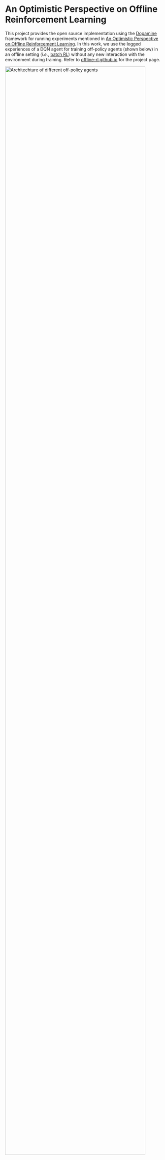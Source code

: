 # An Optimistic Perspective on Offline Reinforcement Learning

This project provides the open source implementation using the
[Dopamine][dopamine] framework for running experiments mentioned in [An Optimistic Perspective on Offline Reinforcement Learning][paper].
In this work, we use the logged experiences of a DQN agent for training off-policy
agents (shown below) in an offline setting (*i.e.*, [batch RL][batch_rl]) without any new
interaction with the environment during training. Refer to
[offline-rl.github.io][project_page] for the project page.

<img src="https://i.imgur.com/Ntgcecq.png" width="95%"
     alt="Architechture of different off-policy agents" >

[paper]: https://arxiv.org/pdf/1907.04543.pdf
[dopamine]: https://github.com/google/dopamine


## DQN Replay Dataset (Logged DQN data) 

The DQN Replay Dataset was collected as follows:
We first train a [DQN][nature_dqn] agent, on all 60 [Atari 2600 games][ale]
with [sticky actions][stochastic_ale] enabled for 200 million frames (standard protocol) and save all of the experience tuples
of *(observation, action, reward, next observation)* (approximately 50 million)
encountered during training. 

This logged DQN data can be found in the public [GCP bucket][gcp_bucket]
`gs://atari-replay-datasets` which can be downloaded using [`gsutil`][gsutil].
To install gsutil, follow the instructions [here][gsutil_install].

After installing gsutil, run the command to copy the entire dataset:

```
gsutil -m cp -R gs://atari-replay-datasets/dqn
```

To run the dataset only for a specific Atari 2600 game (*e.g.*, replace `GAME_NAME`
by `Pong` to download the logged DQN replay datasets for the game of Pong),
run the command:

```
gsutil -m cp -R gs://atari-replay-datasets/dqn/[GAME_NAME]
```


This data can be generated by running the online agents using
[`batch_rl/baselines/train.py`](https://github.com/google-research/batch_rl/blob/master/batch_rl/baselines/train.py) for 200 million frames
(standard protocol). Note that the dataset consists of approximately 50 million
experience tuples due to frame skipping (*i.e.*, repeating a selected action for
`k` consecutive frames) of 4. The stickiness parameter is set to 0.25, *i.e.*,
there is 25% chance at every time step that the environment will execute the
agent's previous action again, instead of the agent's new action.

[nature_dqn]: https://www.nature.com/articles/nature14236?wm=book_wap_0005
[gsutil_install]: https://cloud.google.com/storage/docs/gsutil_install#install
[gsutil]: https://cloud.google.com/storage/docs/gsutil
[batch_rl]: http://tgabel.de/cms/fileadmin/user_upload/documents/Lange_Gabel_EtAl_RL-Book-12.pdf
[stochastic_ale]: https://arxiv.org/abs/1709.06009
[ale]: https://github.com/mgbellemare/Arcade-Learning-Environment
[gcp_bucket]: https://console.cloud.google.com/storage/browser/atari-replay-datasets
[project_page]: https://offline-rl.github.io

## Asymptotic Performance of offline agents on Atari-replay dataset

<div>
  <img src="https://i.imgur.com/gAWGgJx.png" width="49%" 
       alt="Number of games where a batch agent outperforms online DQN">
  <img src="https://i.imgur.com/QJiCg37.png" width="49%" 
       alt="Asymptotic Performance of offline agents on DQN data">
</div>

## Installation
Install the dependencies below, based on your operating system, and then
install Dopamine, *e.g*.

```
pip install git+https://github.com/google/dopamine.git
```

Finally, download the source code for batch RL, *e.g.*

```
git clone https://github.com/google-research/batch_rl.git
```

### Ubuntu

If you don't have access to a GPU, then replace `tensorflow-gpu` with
`tensorflow` in the line below (see [Tensorflow
instructions](https://www.tensorflow.org/install/install_linux) for details).

```
sudo apt-get update && sudo apt-get install cmake zlib1g-dev
pip install absl-py atari-py gin-config gym opencv-python tensorflow-gpu
```

### Mac OS X

```
brew install cmake zlib
pip install absl-py atari-py gin-config gym opencv-python tensorflow
```

## Running Tests

Assuming that you have cloned the
[batch_rl](https://github.com/google-research/batch_rl.git) repository,
follow the instructions below to run unit tests.

#### Basic test
You can test whether basic code is working by running the following:

```
cd batch_rl
python -um batch_rl.tests.atari_init_test
```

#### Test for training an agent with fixed replay buffer
To test an agent using a fixed replay buffer, first generate the data for the
Atari 2600 game of `Pong` to `$DATA_DIR`.

```
export DATA_DIR="Insert directory name here"
mkdir -p $DATA_DIR/Pong
gsutil -m cp -R gs://atari-replay-datasets/dqn/Pong/1 $DATA_DIR/Pong
```

Assuming the replay data is present in `$DATA_DIR/Pong/1/replay_logs`, run the `FixedReplayDQNAgent` on `Pong` using the logged DQN data:

```
cd batch_rl
python -um batch_rl.tests.fixed_replay_runner_test \
  --replay_dir=$DATA_DIR/Pong/1
```

## Training batch agents on DQN data

The entry point to the standard Atari 2600 experiment is
[`batch_rl/fixed_replay/train.py`](https://github.com/google-research/batch_rl/blob/master/batch_rl/fixed_replay/train.py).
Run the batch `DQN` agent using the following command:

```
python -um batch_rl.fixed_replay.train \
  --base_dir=/tmp/batch_rl \
  --replay_dir=$DATA_DIR/Pong/1 \
  --gin_files='batch_rl/fixed_replay/configs/dqn.gin'
```

By default, this will kick off an experiment lasting 200 training iterations
(equivalent to experiencing 200 million frames for an online agent).

To get finer-grained information about the process,
you can adjust the experiment parameters in
[`batch_rl/fixed_replay/configs/dqn.gin`](https://github.com/google-research/batch_rl/blob/master/batch_rl/fixed_replay/configs/dqn.gin),
in particular by increasing the `FixedReplayRunner.num_iterations` to see
the asymptotic performance of the batch agents. For example,
run the batch `REM` agent for 800 training iterations on the game of Pong 
using the following command:

```
python -um batch_rl.fixed_replay.train \
  --base_dir=/tmp/batch_rl \
  --replay_dir=$DATA_DIR/Pong/1 \
  --agent_name=multi_head_dqn \
  --gin_files='batch_rl/fixed_replay/configs/rem.gin' \
  --gin_bindings='FixedReplayRunner.num_iterations=1000' \
  --gin_bindings='atari_lib.create_atari_environment.game_name = "Pong"'
```

More generally, since this code is based on Dopamine, it can be
easily configured using the
[gin configuration framework](https://github.com/google/gin-config).


## Dependencies

The code was tested under Ubuntu 16 and uses these packages:

- tensorflow-gpu>=1.13
- absl-py
- atari-py
- gin-config
- opencv-python
- gym
- numpy

Citing
------
If you find this open source release useful, please reference in your paper:

> Agarwal, R., Schuurmans, D. & Norouzi, M.. (2019).
> An Optimistic Perspective on Offline Reinforcement Learning
> *arXiv preprint arXiv:1907.04543*.

    @article{agarwal2019striving,
      title={An Optimistic Perspective on Offline Reinforcement Learning},
      author={Agarwal, Rishabh and Schuurmans, Dale and Norouzi, Mohammad},
      journal={arXiv preprint arXiv:1907.04543},
      year={2019}
    }
    
Note: A previous version of this work was titled "Striving for Simplicity in Off
Policy Deep Reinforcement Learning" and was presented as a contributed talk at
NeurIPS 2019 DRL Workshop.

Disclaimer: This is not an official Google product.
